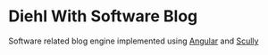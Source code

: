 # Diehl With Software Blog

Software related blog engine implemented using [Angular](https://angular.io) and [Scully](https://scully.io)
